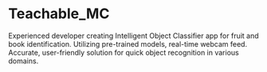 # Teachable_MC
Experienced developer creating Intelligent Object Classifier app for fruit and book identification. Utilizing pre-trained models, real-time webcam feed. Accurate, user-friendly solution for quick object recognition in various domains.
